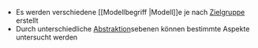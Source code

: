 - Es werden verschiedene [[Modellbegriff |Modell]]e je nach [Zielgruppe](Zielgruppe.md) erstellt
- Durch unterschiedliche [Abstraktion](Abstraktion.md)sebenen können bestimmte Aspekte untersucht werden